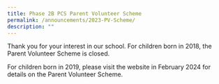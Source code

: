 ```yaml
---
title: Phase 2B PCS Parent Volunteer Scheme
permalink: /announcements/2023-PV-Scheme/
description: ""
---
```

Thank you for your interest in our school. For children born in 2018, the Parent Volunteer Scheme is closed.

For children born in 2019, please visit the website in February 2024 for details on the Parent Volunteer Scheme.